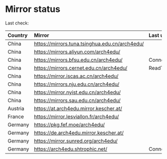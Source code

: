 <script src="./time.js"></script>
# Mirror status
Last check: <script type="text/javascript">localize(1760014319.0388646);</script>

|Country|Mirror|Last update|
|:------|:-----|:----------|
|China|https://mirrors.tuna.tsinghua.edu.cn/arch4edu/|<script type="text/javascript">localize(1759992416);</script>|
|China|https://mirrors.aliyun.com/arch4edu/|<script type="text/javascript">localize(1759992416);</script>|
|China|https://mirrors.bfsu.edu.cn/arch4edu/|ConnectionError|
|China|https://mirrors.cernet.edu.cn/arch4edu/|ReadTimeout|
|China|https://mirror.iscas.ac.cn/arch4edu/|<script type="text/javascript">localize(1759992416);</script>|
|China|https://mirrors.nju.edu.cn/arch4edu/|<script type="text/javascript">localize(1759905912);</script>|
|China|https://mirror.nyist.edu.cn/arch4edu/|<script type="text/javascript">localize(1759992416);</script>|
|China|https://mirrors.sau.edu.cn/arch4edu/|<script type="text/javascript">localize(1756795646);</script>|
|Austria|https://at.arch4edu.mirror.kescher.at/|<script type="text/javascript">localize(1759992416);</script>|
|France|https://mirror.lesviallon.fr/arch4edu/|<script type="text/javascript">localize(1759905912);</script>|
|Germany|https://pkg.fef.moe/arch4edu/|<script type="text/javascript">localize(1759992416);</script>|
|Germany|https://de.arch4edu.mirror.kescher.at/|<script type="text/javascript">localize(1759992416);</script>|
|Germany|https://mirror.sunred.org/arch4edu/|<script type="text/javascript">localize(1759992416);</script>|
|Germany|https://arch4edu.shtrophic.net/|ConnectionError|

<script src="./tablefilter/tablefilter.js"></script>
<script src="./table.js"></script>